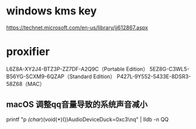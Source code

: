 # windows kms key
https://technet.microsoft.com/en-us/library/jj612867.aspx

# proxifier
L6Z8A-XY2J4-BTZ3P-ZZ7DF-A2Q9C（Portable Edition）
5EZ8G-C3WL5-B56YG-SCXM9-6QZAP（Standard Edition）
P427L-9Y552-5433E-8DSR3-58Z68（MAC）

## macOS 调整qq音量导致的系统声音减小
printf "p *(char*)(void(*)())AudioDeviceDuck=0xc3\nq" | lldb -n QQ
